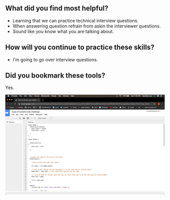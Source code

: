 



## What did you find most helpful?
- Learning that we can practice technical interview questions.
- When answering question refrain from askin the interviewer questions.
- Sound like you know what you are talking about.

## How will you continue to practice these skills?
- I'm going to go over interview questions.

## Did you bookmark these tools?
Yes.

![GoogleDoc Tool](./img/googledoctools.png
)